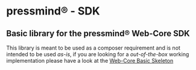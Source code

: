 # pressmind® - SDK

## Basic library for the pressmind® Web-Core SDK

This library is meant to be used as a composer requirement and is not intended to be used *as-is*, if you are looking for a *out-of-the-box* working implementation please have a look at the [Web-Core Basic Skeleton](https://github.com/pressmind/web-core-skeleton-basic)
